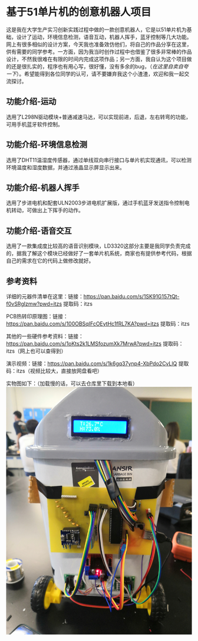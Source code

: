 # 基于51单片机的创意机器人项目

这是我在大学生产实习创新实践过程中做的一款创意机器人，它是以51单片机为基础，设计了运动，环境信息检测，语音互动，机器人挥手，蓝牙控制等几大功能。网上有很多相似的设计方案，今天我也准备效仿他们，将自己的作品分享在这里，供有需要的同学参考。一方面，因为我当时创作过程中也借鉴了很多非常棒的作品设计，不然我很难在有限的时间内完成这项作品；另一方面，我自认为这个项目做的还是很扎实的，程序也有用心写，很好懂，没有多余的bug，（*在这里自卖自夸一下*）。希望能得到各位同学的认可，请不要嫌弃我这个小渣渣，欢迎和我一起交流探讨。

## 功能介绍-运动

选用了L298N驱动模块+普通减速马达，可以实现前进，后退，左右转弯的功能，可用手机蓝牙软件控制。

## 功能介绍-环境信息检测

选用了DHT11温湿度传感器，通过单线双向串行接口与单片机实现通讯，可以检测环境温度和湿度数据，并通过液晶显示屏显示出来。

## 功能介绍-机器人挥手

选用了步进电机和配套ULN2003步进电机扩展版，通过手机蓝牙发送指令控制电机转动，可做出上下挥手的动作。

## 功能介绍-语音交互

选用了一款集成度比较高的语音识别模块，LD3320这部分主要是我同学负责完成的，据我了解这个模块已经做好了一套单片机系统，商家也有提供参考代码，根据自己的需求在它的代码上做修改就好。

## 参考资料


详细的元器件清单在这里：链接：https://pan.baidu.com/s/1SK91G157tQt-f0vSRgIzmw?pwd=itzs 
提取码：itzs

PCB热转印原理图：链接：https://pan.baidu.com/s/100OBSqIFcOEytHc1fRL7KA?pwd=itzs 
提取码：itzs

其他的一些硬件参考资料：链接：https://pan.baidu.com/s/1oKts2k1LMSfozumXk7MrwA?pwd=itzs 
提取码：itzs（网上也可以查得到）

演示视频：链接：https://pan.baidu.com/s/1k6gq37ynp4-XbPdo2CvLlQ 
提取码：itzs（视频比较大，直接放网盘看吧）

实物图如下：（加载慢的话，可以去仓库里下载到本地看）
![This is an image](实物图和演示视频/整体.jpg)


